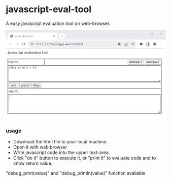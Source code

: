 # javascript-eval-tool
A easy javascript evaluation tool on web-browser.


![screen image](image/image-js-eval-tool.png)

### usage
 - Download the html file to your local machine.
 - Open it with web browser
 - Write javascript code into the upper text-area.
 - Click "do it" button to execute it, or "print it" to evaluate code and to know return value.


 "debug_print(value)" and "debug_println(value)" function available